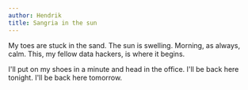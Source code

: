 ```yaml
---
author: Hendrik
title: Sangria in the sun
---
```


My toes are stuck in the sand. The sun is swelling. Morning, as always, calm. This, my fellow data hackers, is where it begins.

I'll put on my shoes in a minute and head in the office. I'll be back here tonight. I'll be back here tomorrow.
